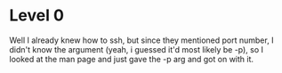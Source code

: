 # Level 0

Well I already knew how to ssh, but since they mentioned port number, I didn't know the argument (yeah, i guessed it'd most likely be -p), so I looked at the man page and just gave the -p arg and got on with it.
